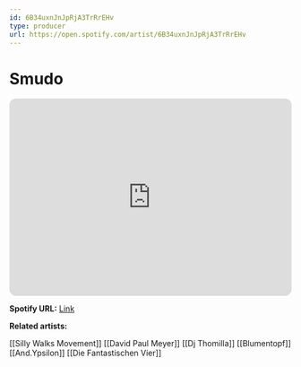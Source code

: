 ```yaml
---
id: 6B34uxnJnJpRjA3TrRrEHv
type: producer
url: https://open.spotify.com/artist/6B34uxnJnJpRjA3TrRrEHv
---
```

# Smudo

<iframe style="border-radius:12px" src="https://open.spotify.com/embed/artist/6B34uxnJnJpRjA3TrRrEHv" width="100%" height="352" frameBorder="0" allowfullscreen="" allow="autoplay; clipboard-write; encrypted-media; fullscreen; picture-in-picture" loading="lazy"></iframe>

**Spotify URL:** [Link](https://open.spotify.com/artist/6B34uxnJnJpRjA3TrRrEHv)

**Related artists:**

[[Silly Walks Movement]]
[[David Paul Meyer]]
[[Dj Thomilla]]
[[Blumentopf]]
[[And.Ypsilon]]
[[Die Fantastischen Vier]]
